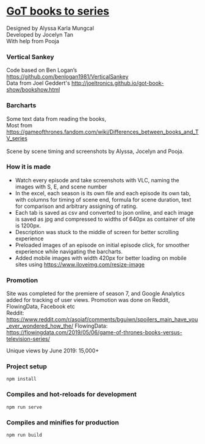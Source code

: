 # [GoT books to series](got-books-to-series.surge.sh)

Designed by Alyssa Karla Mungcal<br>
Developed by Jocelyn Tan <br>
With help from Pooja

### Vertical Sankey
Code based on Ben Logan’s https://github.com/benlogan1981/VerticalSankey <br>
Data from Joel Geddert's http://joeltronics.github.io/got-book-show/bookshow.html

### Barcharts
Some text data from reading the books, <br>
Most from https://gameofthrones.fandom.com/wiki/Differences_between_books_and_TV_series<br>
<br>
Scene by scene timing and screenshots by Alyssa, Jocelyn and Pooja.

### How it is made
- Watch every episode and take screenshots with VLC, naming the images with S, E, and scene number
- In the excel, each season is its own file and each episode its own tab, with columns for timing of scene end, formula for scene duration, text for comparison and arbitrary assigning of rating.
- Each tab is saved as csv and converted to json online, and each image is saved as jpg and compressed to widths of 640px as container of site is 1200px.
- Description was stuck to the middle of screen for better scrolling experience
- Preloaded images of an episode on initial episode click, for smoother experience while navigating the barcharts.
- Added mobile images with width 420px for better loading on mobile sites using https://www.iloveimg.com/resize-image

### Promotion
Site was completed for the premiere of season 7, and Google Analytics added for tracking of user views. Promotion was done on Reddit, FlowingData, Facebook etc
<br>
Reddit: https://www.reddit.com/r/asoiaf/comments/bguiwn/spoilers_main_have_you_ever_wondered_how_the/
FlowingData: https://flowingdata.com/2019/05/06/game-of-thrones-books-versus-television-series/

Unique views by June 2019: 15,000+

### Project setup
```
npm install
```

### Compiles and hot-reloads for development
```
npm run serve
```

### Compiles and minifies for production
```
npm run build
```
